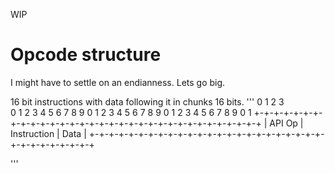 WIP


Opcode structure
================

I might have to settle on an endianness.  Lets go big.

16 bit instructions with data following it in chunks 16 bits.
'''
    0                   1                   2                   3   
    0 1 2 3 4 5 6 7 8 9 0 1 2 3 4 5 6 7 8 9 0 1 2 3 4 5 6 7 8 9 0 1 
   +-+-+-+-+-+-+-+-+-+-+-+-+-+-+-+-+-+-+-+-+-+-+-+-+-+-+-+-+-+-+-+-+
   |     API Op    |  Instruction  |             Data              |
   +-+-+-+-+-+-+-+-+-+-+-+-+-+-+-+-+-+-+-+-+-+-+-+-+-+-+-+-+-+-+-+-+

'''


